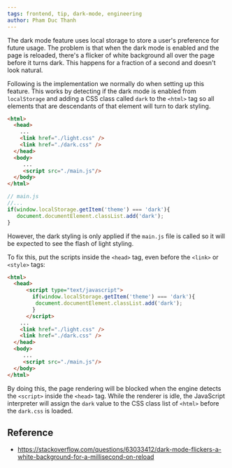 ```yaml
---
tags: frontend, tip, dark-mode, engineering
author: Pham Duc Thanh
---
```


The dark mode feature uses local storage to store a user's preference for future usage. The problem is that when the dark mode is enabled and the page is reloaded, there's a flicker of white background all over the page before it turns dark. This happens for a fraction of a second and doesn't look natural.

Following is the implementation we normally do when setting up this feature. This works by detecting if the dark mode is enabled from `localStorage` and adding a CSS class called `dark` to the `<html>` tag so all elements that are descendants of that element will turn to dark styling.

```html
<html>
  <head>
    ...
    <link href="./light.css" />
    <link href="./dark.css" />
  </head>
  <body>
     ...
     <script src="./main.js"/>
  </body>
</html>
```

```js
// main.js
//...
if(window.localStorage.getItem('theme') === 'dark'){
   document.documentElement.classList.add('dark');
}
```

However, the dark styling is only applied if the `main.js` file is called so it will be expected to see the flash of light styling.

To fix this, put the scripts inside the `<head>` tag, even before the `<link>` or `<style>` tags:

```html
<html>
  <head>
      <script type="text/javascript">
        if(window.localStorage.getItem('theme') === 'dark'){
         document.documentElement.classList.add('dark');
        }
      </script> 
    ...
    <link href="./light.css" />
    <link href="./dark.css" />
  </head>
  <body>
     ...
     <script src="./main.js"/>
  </body>
</html>
```

By doing this, the page rendering will be blocked when the engine detects the `<script>` inside the `<head>` tag. While the renderer is idle, the JavaScript interpreter will assign the `dark` value to the CSS class list of `<html>` before the `dark.css` is loaded.

## Reference
- https://stackoverflow.com/questions/63033412/dark-mode-flickers-a-white-background-for-a-millisecond-on-reload